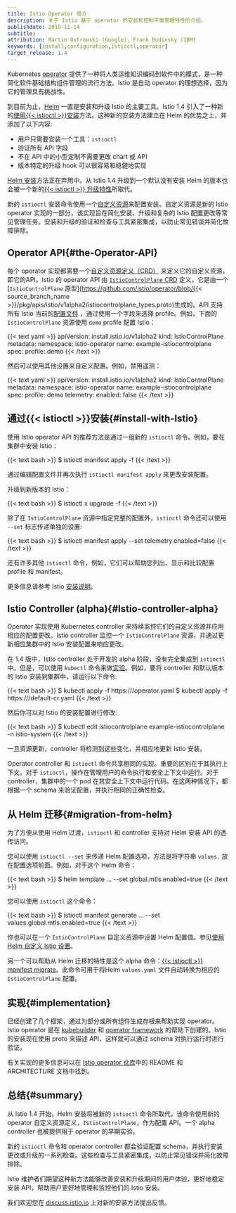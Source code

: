 ```yaml
---
title: Istio Operator 简介
description: 关于 Istio 基于 operator 的安装和控制平面管理特性的介绍。
publishdate: 2019-11-14
subtitle:
attribution: Martin Ostrowski (Google), Frank Budinsky (IBM)
keywords: [install,configuration,istioctl,operator]
target_release: 1.4
---
```


Kubernetes [operator](https://kubernetes.io/docs/concepts/extend-kubernetes/operator/) 提供了一种将人类运维知识编码到软件中的模式，是一种简化软件基础结构组件管理的流行方法。Istio 是自动 operator 的理想选择，因为它的管理具有挑战性。

到目前为止，[Helm](https://github.com/helm/helm) 一直是安装和升级 Istio 的主要工具。Istio 1.4 引入了一种新的[使用{{< istioctl >}}安装](/zh/docs/setup/install/istioctl/)方法。这种新的安装方法建立在 Helm 的优势之上，并添加了以下内容:

- 用户只需要安装一个工具：`istioctl`
- 验证所有 API 字段
- 不在 API 中的小型定制不需要更改 chart 或 API
- 版本特定的升级 hook 可以很容易和稳健地实现

[Helm 安装](/zh/docs/setup/install/helm/)方法正在弃用中。从 Istio 1.4 升级到一个默认没有安装 Helm 的版本也会被一个新的[{{< istioctl >}} 升级特性](/zh/docs/setup/upgrade/istioctl-upgrade/)所取代。

新的 `istioctl` 安装命令使用一个[自定义资源](https://kubernetes.io/docs/concepts/extend-kubernetes/api-extension/custom-resources/)来配置安装。自定义资源是新的 Istio operator 实现的一部分，该实现旨在简化安装、升级和复杂的 Istio 配置更改等常见管理任务。安装和升级的验证和检查与工具紧密集成，以防止常见错误并简化故障排除。

## Operator API{#the-Operator-API}

每个 operator 实现都需要一个[自定义资源定义（CRD）](https://kubernetes.io/docs/concepts/extend-kubernetes/api-extension/custom-resources/#customresourcedefinitions) 来定义它的自定义资源，即它的API。Istio 的 operator API 由 [`IstioControlPlane` CRD](/zh/docs/reference/config/istio.operator.v1alpha12.pb/) 定义，它是由一个 [`IstioControlPlane` 原型](https://github.com/istio/operator/blob/{{< source_branch_name >}}/pkg/apis/istio/v1alpha2/istiocontrolplane_types.proto)生成的。API 支持所有 Istio 当前的[配置文件](/zh/docs/setup/additional-setup/config-profiles/) ，通过使用一个字段来选择 profile。例如，下面的 `IstioControlPlane` 资源使用 `demo` profile 配置 Istio：

{{< text yaml >}}
apiVersion: install.istio.io/v1alpha2
kind: IstioControlPlane
metadata:
  namespace: istio-operator
  name: example-istiocontrolplane
spec:
  profile: demo
{{< /text >}}

然后可以使用其他设置来自定义配置。例如，禁用遥测：

{{< text yaml >}}
apiVersion: install.istio.io/v1alpha2
kind: IstioControlPlane
metadata:
  namespace: istio-operator
  name: example-istiocontrolplane
spec:
  profile: demo
  telemetry:
    enabled: false
{{< /text >}}

## 通过{{< istioctl >}}安装{#install-with-Istio}

使用 Istio operator API 的推荐方法是通过一组新的 `istioctl` 命令。例如，要在集群中安装 Istio：

{{< text bash >}}
$ istioctl manifest apply -f <your-istiocontrolplane-customresource>
{{< /text >}}

通过编辑配置文件并再次执行 `istioctl manifest apply` 来更改安装配置。

升级到新版本的 Istio：

{{< text bash >}}
$ istioctl x upgrade -f <your-istiocontrolplane-config-changes>
{{< /text >}}

除了在 `IstioControlPlane` 资源中指定完整的配置外，`istioctl` 命令还可以使用 `--set` 标志传递单独的设置:

{{< text bash >}}
$ istioctl manifest apply --set telemetry.enabled=false
{{< /text >}}

还有许多其他 `istioctl` 命令，例如，它们可以帮助您列出、显示和比较配置 profile 和 manifest。

更多信息请参考 Istio [安装说明](/zh/docs/setup/install/istioctl)。

## Istio Controller (alpha){#Istio-controller-alpha}

Operator 实现使用 Kubernetes controller 来持续监控它们的自定义资源并应用相应的配置更改。Istio controller 监控一个 `IstioControlPlane` 资源，并通过更新相应集群中的 Istio 安装配置来响应更改。

在 1.4 版中，Istio controller 处于开发的 alpha 阶段，没有完全集成到 `istioctl` 中。但是，可以使用 `kubectl` 命令来做[实验](/zh/docs/setup/install/standalone-operator/)。例如，要将 controller 和默认版本的 Istio 安装到集群中，请运行以下命令:

{{< text bash >}}
$ kubectl apply -f https://<repo URL>/operator.yaml
$ kubectl apply -f https://<repo URL>/default-cr.yaml
{{< /text >}}

然后你可以对 Istio 的安装配置进行修改:

{{< text bash >}}
$ kubectl edit istiocontrolplane example-istiocontrolplane -n istio-system
{{< /text >}}

一旦资源更新，controller 将检测到这些变化，并相应地更新 Istio 安装。

Operator controller 和 `istioctl` 命令共享相同的实现。重要的区别在于其执行上下文。对于 `istioctl`，操作在管理用户的命令执行和安全上下文中运行。对于 controller，集群中的一个 pod 在其安全上下文中运行代码。在这两种情况下，都根据一个 schema 来验证配置，并执行相同的正确性检查。

## 从 Helm 迁移{#migration-from-helm}

为了方便从使用 Helm 过渡，`istioctl` 和 controller 支持对 Helm 安装 API 的透传访问。

您可以使用 `istioctl --set` 来传递 Helm 配置选项，方法是将字符串 `values.` 放在配置选项前面。例如，对于这个 Helm 命令：

{{< text bash >}}
$ helm template ... --set global.mtls.enabled=true
{{< /text >}}

您可以使用 `istioctl` 这个命令：

{{< text bash >}}
$ istioctl manifest generate ... --set values.global.mtls.enabled=true
{{< /text >}}

你也可以在一个 `IstioControlPlane` 自定义资源中设置 Helm 配置值。参见[使用 Helm 自定义 Istio 设置](/zh/docs/setup/install/istioctl/#customize-Istio-settings-using-the-helm-API)。

另一个可以帮助从 Helm 迁移的特性是这个 alpha 命令：[{{< istioctl >}} manifest migrate](/zh/docs/reference/commands/istioctl/#istioctl-manifest-migrate)。此命令可用于将Helm `values.yaml` 文件自动转换为相应的 `IstioControlPlane` 配置。

## 实现{#implementation}

已经创建了几个框架，通过为部分或所有组件生成存根来帮助实现 operator。Istio operator 是在 [kubebuilder](https://github.com/kubernetes-sigs/kubebuilder) 和 [operator framework](https://github.com/operator-framework) 的帮助下创建的。Istio 的安装现在使用 proto 来描述 API，这样就可以通过 schema 对执行运行时进行验证。

有关实现的更多信息可以在 [Istio operator 仓库](https://github.com/istio/operator)中的 README 和 ARCHITECTURE 文档中找到。

## 总结{#summary}

从 Istio 1.4 开始，Helm 安装将被新的 `istioctl` 命令所取代，该命令使用新的 operator 自定义资源定义，`IstioControlPlane`，作为配置 API。一个 alpha controller 也被提供用于 operator 的早期实验。

新的 `istioctl` 命令和 operator controller 都会验证配置 schema，并执行安装更改或升级的一系列检查。这些检查与工具紧密集成，以防止常见错误并简化故障排除。

Istio 维护者们期望这种新方法能够改善安装和升级期间的用户体验，更好地稳定安装 API，帮助用户更好地管理和监控他们的 Istio 安装。

我们欢迎您在 [discuss.istio.io](https://discuss.istio.io/) 上对新的安装方法提出反馈。
